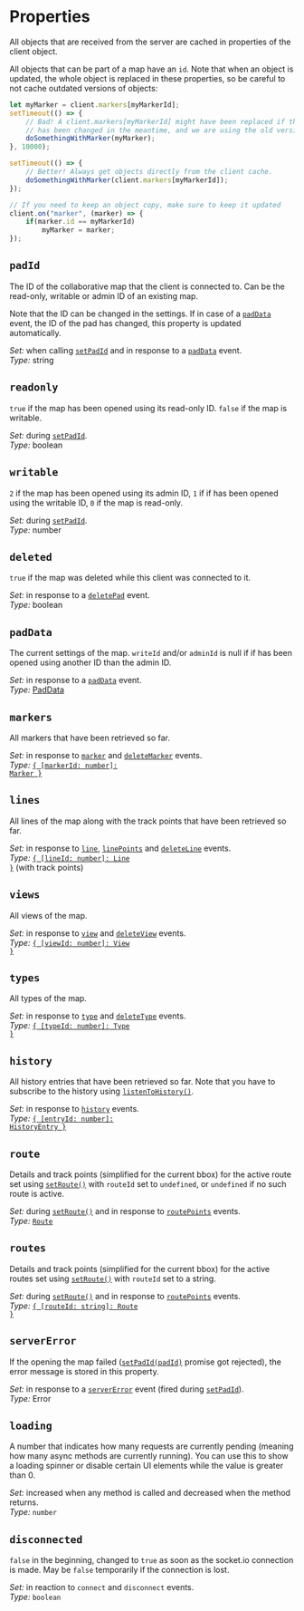 # Properties

All objects that are received from the server are cached in properties of the client object.

All objects that can be part of a map have an `id`. Note that when an object is updated, the whole object is replaced in
these properties, so be careful to not cache outdated versions of objects:

```js
let myMarker = client.markers[myMarkerId];
setTimeout(() => {
	// Bad! A client.markers[myMarkerId] might have been replaced if the marker
	// has been changed in the meantime, and we are using the old version.
	doSomethingWithMarker(myMarker);
}, 10000);

setTimeout(() => {
	// Better! Always get objects directly from the client cache.
	doSomethingWithMarker(client.markers[myMarkerId]);
});

// If you need to keep an object copy, make sure to keep it updated
client.on("marker", (marker) => {
	if(marker.id == myMarkerId)
		myMarker = marker;
});
```

## `padId`

The ID of the collaborative map that the client is connected to. Can be the read-only, writable or admin ID of an existing map.

Note that the ID can be changed in the settings. If in case of a [`padData`](./events#paddata) event, the ID of the pad has changed, this property is updated automatically.

_Set:_ when calling [`setPadId`](./methods#setpadid-padid) and in response to a [`padData`](./events#paddata) event.\
_Type:_ string

## `readonly`

`true` if the map has been opened using its read-only ID. `false` if the map is writable.

_Set:_ during [`setPadId`](./methods#setpadid-padid).\
_Type:_ boolean

## `writable`

`2` if the map has been opened using its admin ID, `1` if if has been opened using the writable ID, `0` if the map is read-only.

_Set:_ during [`setPadId`](./methods#setpadid-padid).\
_Type:_ number


## `deleted`

`true` if the map was deleted while this client was connected to it.

_Set:_ in response to a [`deletePad`](./events#deletepad) event.\
_Type:_ boolean

## `padData`

The current settings of the map. `writeId` and/or `adminId` is null if if has been opened using another ID than the admin ID.

_Set:_ in response to a [`padData`](./events#paddata) event.\
_Type:_ [PadData](./types#paddata)

## `markers`

All markers that have been retrieved so far.

_Set:_ in response to [`marker`](./events#marker) and [`deleteMarker`](./events#deletemarker) events.\
_Type:_ [<code>{ &#91;markerId: number&#93;: Marker }</code>](./types#marker)

## `lines`

All lines of the map along with the track points that have been retrieved so far.

_Set:_ in response to [`line`](./events#line), [`linePoints`](./events#linepoints) and [`deleteLine`](./events#deleteline) events.\
_Type:_ [<code>{ &#91;lineId: number&#93;: Line }</code>](./types#line) (with track points)

## `views`

All views of the map.

_Set:_ in response to [`view`](./events#view) and [`deleteView`](./events#deleteview) events.\
_Type:_ [<code>{ &#91;viewId: number&#93;: View }</code>](./types#view)

## `types`

All types of the map.

_Set:_ in response to [`type`](./events#type) and [`deleteType`](./events#deletetype) events.\
_Type:_ [<code>{ &#91;typeId: number&#93;: Type }</code>](./types#type)

## `history`

All history entries that have been retrieved so far. Note that you have to subscribe to the history using [`listenToHistory()`](./methods#listentohistory).

_Set:_ in response to [`history`](./events#history) events.\
_Type:_ [<code>{ &#91;entryId: number&#93;: HistoryEntry }</code>](./types#historyentry)

## `route`

Details and track points (simplified for the current bbox) for the active route set using [`setRoute()`](./methods#setroute-data) with `routeId` set to `undefined`, or `undefined` if no such route is active.

_Set:_ during [`setRoute()`](./methods#setroute-data) and in response to [`routePoints`](./events#routepoints) events.\
_Type:_ [`Route`](./types#route)

## `routes`

Details and track points (simplified for the current bbox) for the active routes set using [`setRoute()`](./methods#setroute-data) with `routeId` set to a string.

_Set:_ during [`setRoute()`](./methods#setroute-data) and in response to [`routePoints`](./events#routepoints) events.\
_Type:_ [<code>{ &#91;routeId: string&#93;: Route }</code>](./types#route)

## `serverError`

If the opening the map failed ([`setPadId(padId)`](./methods#setpadid-padid) promise got rejected), the error message is stored in this property.

_Set:_ in response to a [`serverError`](./events#servererror) event (fired during [`setPadId`](./methods#setpadid-padid)).\
_Type:_ Error

## `loading`

A number that indicates how many requests are currently pending (meaning how many async methods are currently running). You can use this to show a loading spinner or disable certain UI elements while the value is greater than 0.

_Set:_ increased when any method is called and decreased when the method returns.\
_Type:_ `number`

## `disconnected`

`false` in the beginning, changed to `true` as soon as the socket.io connection is made. May be `false` temporarily if the connection is lost.

_Set:_ in reaction to `connect` and `disconnect` events.\
_Type:_ `boolean`